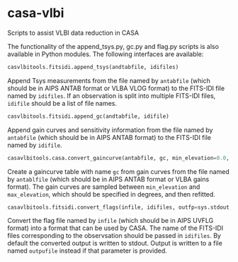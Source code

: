 # casa-vlbi
Scripts to assist VLBI data reduction in CASA

The functionality of the append_tsys.py, gc.py and flag.py scripts is
also available in Python modules.  The following interfaces are
available:

```python
casvlbitools.fitsidi.append_tsys(andtabfile, idifiles)
```

Append Tsys measurements from the file named by `antabfile` (which
should be in AIPS ANTAB format or VLBA VLOG format) to the FITS-IDI
file named by `idifiles`.  If an observation is split into multiple
FITS-IDI files, `idifile` should be a list of file names.

```python
casvlbitools.fitsidi.append_gc(andtabfile, idifile)
```

Append gain curves and sensitivity information from the file named by
`antabfile` (which should be in AIPS ANTAB format) to the FITS-IDI
file named by `idifile`.

```python
casavlbitools.casa.convert_gaincurve(antabfile, gc, min_elevation=0.0, max_elevation=90.0)
```

Create a gaincurve table with name `gc` from gain curves from the file
named by `antablfile` (which should be in AIPS ANTAB format or VLBA
gains format).  The gain curves are sampled between `min_elevation`
and `max_elevation`, which should be specified in degrees, and then
refitted.

```python
casavlbitools.fitsidi.convert_flags(infile, idifiles, outfp=sys.stdout, outfile=None)
```

Convert the flag file named by `infile` (which should be in AIPS UVFLG
format) into a format that can be used by CASA.  The name of the
FITS-IDI files corresponding to the observsation should be passed in
`idifiles`.  By default the converted output is written to stdout.
Output is written to a file named `outpufile` instead if that
parameter is provided.
